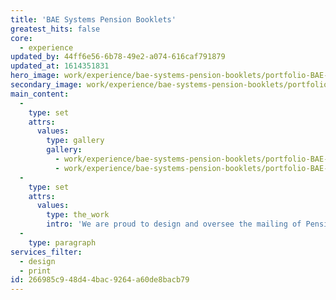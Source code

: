 ```yaml
---
title: 'BAE Systems Pension Booklets'
greatest_hits: false
core:
  - experience
updated_by: 44ff6e56-6b78-49e2-a074-616caf791879
updated_at: 1614351831
hero_image: work/experience/bae-systems-pension-booklets/portfolio-BAE-pensions-1-update.jpg
secondary_image: work/experience/bae-systems-pension-booklets/portfolio-BAE-pensions-7.jpg
main_content:
  -
    type: set
    attrs:
      values:
        type: gallery
        gallery:
          - work/experience/bae-systems-pension-booklets/portfolio-BAE-pensions-2-update.jpg
          - work/experience/bae-systems-pension-booklets/portfolio-BAE-pensions-3.jpg
  -
    type: set
    attrs:
      values:
        type: the_work
        intro: 'We are proud to design and oversee the mailing of Pensions Booklets to thousands of BAE Systems’ retired pension scheme members. We work to a strict schedule to produce approximately 200,000 copies of various informative newsletters, some of which travel overseas. A great deal of work goes into producing each outcome – we relish the scale of the project and the responsibility that comes with it.'
  -
    type: paragraph
services_filter:
  - design
  - print
id: 266985c9-48d4-4bac-9264-a60de8bacb79
---
```

